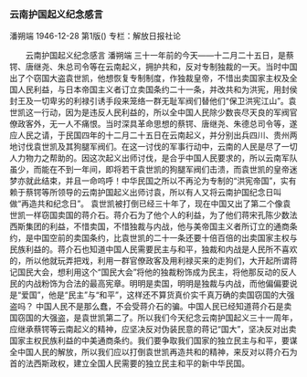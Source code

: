 ### 云南护国起义纪念感言
潘朔端
1946-12-28
第1版()
专栏：解放日报社论

　　云南护国起义纪念感言
    潘朔端
    三十一年前的今天——十二月二十五日，是蔡锷、唐继尧、朱总司令等在云南起义，拥护共和，反对专制独裁的一天。当时中国出了个窃国大盗袁世凯，他想恢复专制制度，作独裁皇帝，不惜出卖国家主权及全国人民利益，与日本帝国主义者订立卖国条约二十一条，并改共和为洪宪，用封侯封王及一切卑劣的利禄引诱手段来笼络一群无耻军阀们替他们“保卫洪宪江山”。袁世凯这一行动，因为是违反人民利益的，所以全中国人民除少数丧尽天良的军阀官僚政客外，无一人不痛恨。当时深具革命思想的蔡锷、唐继尧、朱德总司令等，遂应人民之请，于民国四年的十二月二十五日在云南起义，并分别出兵四川、贵州两地讨伐袁世凯及其狗腿军阀们。在这一讨伐的军事行动中，云南的人民是尽了一切人力物力之帮助的。因这次起义出师讨伐，是合乎中国人民要求的，所以云南军队虽少，而能在不到一年间，即将若干袁世凯的狗腿军阀们击溃，而袁世凯的皇帝迷梦亦就此结束，并且一命呜呼！中华民国之所以不再沦为专制的“洪宪帝国”，实有赖于蔡锷等所领导的云南护国起义出师讨袁，所以有人又将云南护国纪念日叫做“再造共和纪念日”。
    袁世凯被打倒已经三十年了，现在中国又出了第二个像袁世凯一样窃国卖国的蒋介石。蒋介石为了他个人的利益，为了他们蒋宋孔陈少数法西斯集团的利益，不惜卖国，不惜独裁与内战，他与美帝国主义者所订立的通商条约，是中国空前的卖国条约，比袁世凯的二十一条还要十倍百倍的出卖国家主权与民族利益的。蒋介石也知道中国人民需要民主与和平，独裁和内战是人民所不喜欢的，所以他就玩弄把戏，利用一群官僚政客及用利禄买来的走狗们，大开起所谓蒋记国民大会，想利用这个“国民大会”将他的独裁粉饰成为民主，将他那反动的反人民的内战粉饰为合法的最高宪章。明明是卖国，明明是独裁与内战，而他偏偏要说是“爱国”，他是“民主”与“和平”，这样还不算货真价实千真万确的卖国窃国的大强盗吗？
    中国人民不是那么蠢，不会受蒋介石的骗。中国人民已经知道蒋介石是卖国窃国的大强盗，是袁世凯第二了。所以我们今天纪念云南护国起义三十一周年，应继承蔡锷等云南起义的精神，应坚决反对伪装民意的蒋记“国大”，坚决反对出卖国家主权民族利益的中美通商条约。我们要争取我们国家的独立民主与和平，要谋全中国人民的解放，所以我们应以打倒袁世凯再造共和的精神，来反对以蒋介石为首的法西斯政权，建立全国人民需要的独立民主和平的新中华民国。
